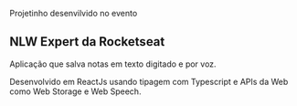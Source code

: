 Projetinho desenvilvido no evento
## NLW Expert da Rocketseat

Aplicação que salva notas em texto digitado e por voz.

Desenvolvido em ReactJs 
usando tipagem com Typescript e 
APIs da Web como Web Storage e Web Speech.
